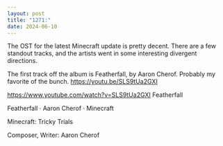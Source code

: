 ```yaml
---
layout: post
title: "1271:"
date: 2024-06-10
---
```


The OST for the latest Minecraft update is pretty decent. There are a few standout tracks, and the artists went in some interesting divergent directions.

The first track off the album is Featherfall, by Aaron Cherof. Probably my favorite of the bunch.
https://youtu.be/SLS9tUa2GXI

https://www.youtube.com/watch?v=SLS9tUa2GXI
Featherfall

Featherfall · Aaron Cherof · Minecraft

Minecraft: Tricky Trials



Composer, Writer: Aaron Cherof
